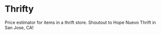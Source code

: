 # Thrifty
 Price estimator for items in a thrift store.
 Shoutout to Hope Nuevo Thrift in San Jose, CA!